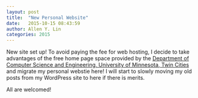 ```yaml
---
layout: post
title:  "New Personal Website"
date:   2015-10-15 08:43:59
author: Allen Y. Lin
categories: 2015
---
```


New site set up! To avoid paying the fee for web hosting, I decide to take advantages of the free home page space provided by
the [Department of Computer Science and Engineering, University of Minnesota, Twin Cities](http://www.cs.umn.edu) and migrate my personal webstie here!
I will start to slowly moving my old posts from my WordPress site to here if there is merits. 

All are welcomed!
